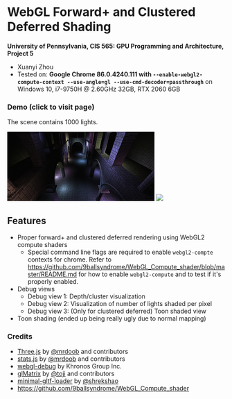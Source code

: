 WebGL Forward+ and Clustered Deferred Shading
======================

**University of Pennsylvania, CIS 565: GPU Programming and Architecture, Project 5**

* Xuanyi Zhou
* Tested on: **Google Chrome 86.0.4240.111 with `--enable-webgl2-compute-context --use-angle=gl --use-cmd-decoder=passthrough`** on
  Windows 10, i7-9750H @ 2.60GHz 32GB, RTX 2060 6GB

### Demo (click to visit page)

The scene contains 1000 lights.

[![](img/thumb.png)](http://TODO.github.io/Project5-WebGL-Forward-Plus-and-Clustered-Deferred)
[![](img/demo.gif)]()

## Features

- Proper forward+ and clustered deferred rendering using WebGL2 compute shaders
  - Special command line flags are required to enable `webgl2-compte` contexts for chrome. Refer to https://github.com/9ballsyndrome/WebGL_Compute_shader/blob/master/README.md for how to enable `webgl2-compute` and to test if it's properly enabled.
- Debug views
  - Debug view 1: Depth/cluster visualization
  - Debug view 2: Visualization of number of lights shaded per pixel
  - Debug view 3: (Only for clustered deferred) Toon shaded view
- Toon shading (ended up being really ugly due to normal mapping)

### Credits

* [Three.js](https://github.com/mrdoob/three.js) by [@mrdoob](https://github.com/mrdoob) and contributors
* [stats.js](https://github.com/mrdoob/stats.js) by [@mrdoob](https://github.com/mrdoob) and contributors
* [webgl-debug](https://github.com/KhronosGroup/WebGLDeveloperTools) by Khronos Group Inc.
* [glMatrix](https://github.com/toji/gl-matrix) by [@toji](https://github.com/toji) and contributors
* [minimal-gltf-loader](https://github.com/shrekshao/minimal-gltf-loader) by [@shrekshao](https://github.com/shrekshao)
* https://github.com/9ballsyndrome/WebGL_Compute_shader
